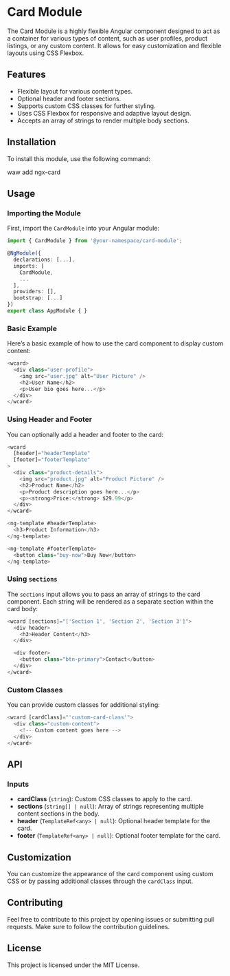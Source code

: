 # Card Module

The Card Module is a highly flexible Angular component designed to act as a container for various types of content, such as user profiles, product listings, or any custom content. It allows for easy customization and flexible layouts using CSS Flexbox.

## Features

-   Flexible layout for various content types.
-   Optional header and footer sections.
-   Supports custom CSS classes for further styling.
-   Uses CSS Flexbox for responsive and adaptive layout design.
-   Accepts an array of strings to render multiple body sections.

## Installation

To install this module, use the following command:

waw add ngx-card

## Usage

### Importing the Module

First, import the `CardModule` into your Angular module:

```Typescript
import { CardModule } from '@your-namespace/card-module';

@NgModule({
  declarations: [...],
  imports: [
    CardModule,
    ...
  ],
  providers: [],
  bootstrap: [...]
})
export class AppModule { }
```

### Basic Example

Here’s a basic example of how to use the card component to display custom content:

```Typescript
<wcard>
  <div class="user-profile">
    <img src="user.jpg" alt="User Picture" />
    <h2>User Name</h2>
    <p>User bio goes here...</p>
  </div>
</wcard>
```

### Using Header and Footer

You can optionally add a header and footer to the card:

```Typescript
<wcard
  [header]="headerTemplate"
  [footer]="footerTemplate"
>
  <div class="product-details">
    <img src="product.jpg" alt="Product Picture" />
    <h2>Product Name</h2>
    <p>Product description goes here...</p>
    <p><strong>Price:</strong> $29.99</p>
  </div>
</wcard>

<ng-template #headerTemplate>
  <h3>Product Information</h3>
</ng-template>

<ng-template #footerTemplate>
  <button class="buy-now">Buy Now</button>
</ng-template>
```

### Using `sections`

The `sections` input allows you to pass an array of strings to the card component. Each string will be rendered as a separate section within the card body:

```Typescript
<wcard [sections]="['Section 1', 'Section 2', 'Section 3']">
  <div header>
    <h3>Header Content</h3>
  </div>

  <div footer>
    <button class="btn-primary">Contact</button>
  </div>
</wcard>
```

### Custom Classes

You can provide custom classes for additional styling:

```Typescript
<wcard [cardClass]="'custom-card-class'">
  <div class="custom-content">
    <!-- Custom content goes here -->
  </div>
</wcard>
```

## API

### Inputs

-   **cardClass** (`string`): Custom CSS classes to apply to the card.
-   **sections** (`string[] | null`): Array of strings representing multiple content sections in the body.
-   **header** (`TemplateRef<any> | null`): Optional header template for the card.
-   **footer** (`TemplateRef<any> | null`): Optional footer template for the card.

## Customization

You can customize the appearance of the card component using custom CSS or by passing additional classes through the `cardClass` input.

## Contributing

Feel free to contribute to this project by opening issues or submitting pull requests. Make sure to follow the contribution guidelines.

## License

This project is licensed under the MIT License.
